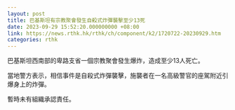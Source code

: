 ```yaml
---
layout: post
title: 巴基斯坦有宗教聚會發生自殺式炸彈襲擊至少13死
date: 2023-09-29 15:52:20.000000000 +08:00
link: https://news.rthk.hk/rthk/ch/component/k2/1720722-20230929.htm
categories: rthk
---
```


巴基斯坦西南部的卑路支省一個宗教聚會發生爆炸，造成至少13人死亡。

當地警方表示，相信事件是自殺式炸彈襲擊，施襲者在一名高級警官的座駕附近引爆身上的炸彈。

暫時未有組織承認責任。
